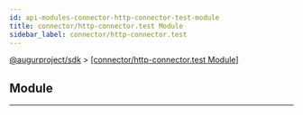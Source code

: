 ```yaml
---
id: api-modules-connector-http-connector-test-module
title: connector/http-connector.test Module
sidebar_label: connector/http-connector.test
---
```


[@augurproject/sdk](api-readme.md) > [[connector/http-connector.test Module]](api-modules-connector-http-connector-test-module.md)

## Module

---

